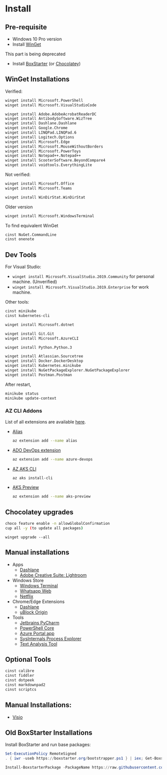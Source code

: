 # Install

## Pre-requisite

* Windows 10 Pro version
* Install [WinGet](https://docs.microsoft.com/en-us/windows/package-manager/winget/#install-winget)

This part is being deprecated
* Install [BoxStarter](https://boxstarter.org) (or [Chocolatey](https://chocolatey.org/install))

## WinGet Installations

Verified:
```bash
winget install Microsoft.PowerShell
winget install Microsoft.VisualStudioCode

winget install Adobe.AdobeAcrobatReaderDC
winget install AntibodySoftware.WizTree
winget install Dashlane.Dashlane
winget install Google.Chrome
winget install LINQPad.LINQPad.6
winget install Logitech.Options
winget install Microsoft.Edge
winget install Microsoft.MouseWithoutBorders
winget install Microsoft.PowerToys
winget install Notepad++.Notepad++
winget install ScooterSoftware.BeyondCompare4
winget install voidtools.EverythingLite
```

Not verified:
```bash
winget install Microsoft.Office
winget install Microsoft.Teams

winget install WinDirStat.WinDirStat
```

Older version
```bash
winget install Microsoft.WindowsTerminal
```

To find equivalent WinGet
```bash
cinst NuGet.CommandLine
cinst onenote
```

## Dev Tools

For Visual Studio:
* `winget install Microsoft.VisualStudio.2019.Community` for personal machine. (Unverified)
* `winget install Microsoft.VisualStudio.2019.Enterprise` for work machine.

Other tools:
```bash
cinst minikube
cinst kubernetes-cli
```


```bash
winget install Microsoft.dotnet

winget install Git.Git
winget install Microsoft.AzureCLI

winget install Python.Python.3

winget install Atlassian.Sourcetree
winget install Docker.DockerDesktop
winget install Kubernetes.minikube
winget install NuGetPackageExplorer.NuGetPackageExplorer
winget install Postman.Postman
```

After restart,
```bash
minikube status
minikube update-context
```


### AZ CLI Addons

List of all extensions are available [here](https://docs.microsoft.com/en-us/cli/azure/azure-cli-extensions-list?view=azure-cli-latest). 

* [Alias](https://docs.microsoft.com/en-us/cli/azure/azure-cli-extension-alias?view=azure-cli-latest)
  ```bash
  az extension add --name alias
  ```
* [ADO DevOps extension](https://github.com/Azure/azure-devops-cli-extension)
  ```bash
  az extension add --name azure-devops
  ```
* [AZ AKS CLI](https://docs.microsoft.com/en-us/cli/azure/aks?view=azure-cli-latest)
  ```bash
  az aks install-cli
  ```
* [AKS Preview](https://github.com/Azure/azure-cli-extensions/tree/master/src/aks-preview)
  ```bash
  az extension add --name aks-preview
  ```


## Chocolatey upgrades

```bash
choco feature enable -n allowGlobalConfirmation
cup all -y (to update all packages)
```

```
winget upgrade --all
```

## Manual installations

* Apps
  * [Dashlane](https://www.dashlane.com/download)
  * [Adobe Creative Suite: Lightroom](https://creativecloud.adobe.com/)
* Windows Store
  * [Windows Terminal](https://www.microsoft.com/en-us/p/windows-terminal-preview/9n0dx20hk701)
  * [Whatsapp Web](https://www.microsoft.com/en-us/p/whatsapp-desktop/9nksqgp7f2nh)
  * [Netflix](https://www.microsoft.com/en-us/p/netflix/9wzdncrfj3tj)
* Chrome/Edge Extensions
  * [Dashlane](https://chrome.google.com/webstore/detail/dashlane-password-manager/fdjamakpfbbddfjaooikfcpapjohcfmg)
  * [uBlock Origin](https://chrome.google.com/webstore/detail/ublock-origin/cjpalhdlnbpafiamejdnhcphjbkeiagm)
* Tools
  * [Jetbrains PyCharm](https://www.jetbrains.com/pycharm/download/#section=windows)
  * [PowerShell Core](https://github.com/PowerShell/PowerShell/releases)
  * [Azure Portal app](https://portal.azure.com/App/Download)
  * [SysInternals Process Explorer](https://docs.microsoft.com/en-us/sysinternals/downloads/process-explorer)
  * [Text Analysis Tool](https://textanalysistool.github.io)


## Optional Tools

```bash
cinst calibre
cinst fiddler
cinst dotpeek
cinst markdownpad2
cinst scriptcs
```

## Manual Installations:
* [Visio](office.com/setup)

## Old BoxStarter Installations

Install BoxStarter and run base packages:
```powershell
Set-ExecutionPolicy RemoteSigned
. { iwr -useb https://boxstarter.org/bootstrapper.ps1 } | iex; Get-Boxstarter -Force

Install-BoxstarterPackage -PackageName https://raw.githubusercontent.com/whihathac/init/master/BoxStarter/base.txt -DisableReboots
```
